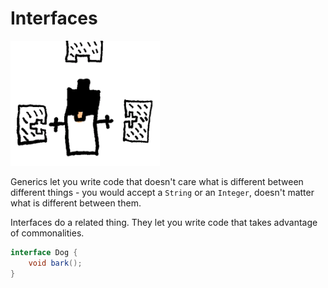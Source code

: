 # Interfaces


<img src="/interfaces/header.png" height="200px"/>

Generics let you write code that doesn't care
what is different between different things - you would accept a `String`
or an `Integer`, doesn't matter what is different between them.

Interfaces do a related thing. They let you write code that takes advantage
of commonalities.

```java
interface Dog {
    void bark();
}
```
